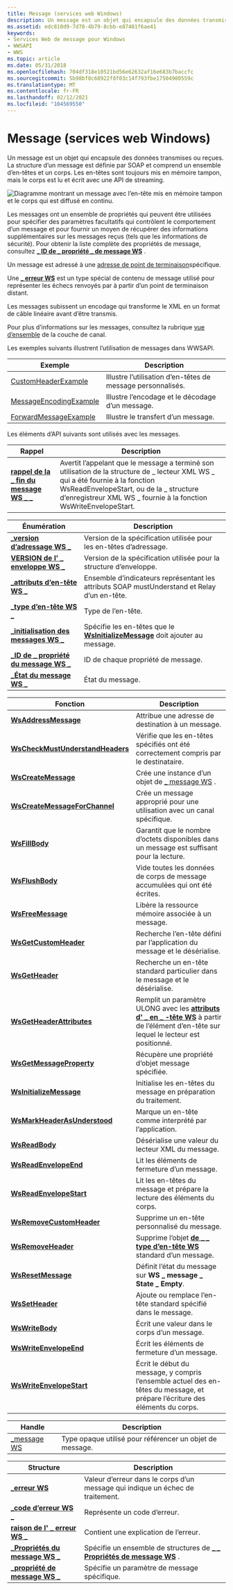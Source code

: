 ```yaml
---
title: Message (services web Windows)
description: Un message est un objet qui encapsule des données transmises ou reçues.
ms.assetid: edc810d9-7d78-4b79-8cbb-e87401f6ae41
keywords:
- Services Web de message pour Windows
- WWSAPI
- WWS
ms.topic: article
ms.date: 05/31/2018
ms.openlocfilehash: 704df318e10521bd56e62632af16e683b7baccfc
ms.sourcegitcommit: 5b98bf8c68922f8f03c14f793fbe17504900559c
ms.translationtype: MT
ms.contentlocale: fr-FR
ms.lasthandoff: 02/12/2021
ms.locfileid: "104569550"
---
```

# <a name="message-windows-web-services"></a>Message (services web Windows)

Un message est un objet qui encapsule des données transmises ou reçues. La structure d’un message est définie par SOAP et comprend un ensemble d’en-têtes et un corps. Les en-têtes sont toujours mis en mémoire tampon, mais le corps est lu et écrit avec une API de streaming.

![Diagramme montrant un message avec l’en-tête mis en mémoire tampon et le corps qui est diffusé en continu.](images/messageenvelope.png)


Les messages ont un ensemble de propriétés qui peuvent être utilisées pour spécifier des paramètres facultatifs qui contrôlent le comportement d’un message et pour fournir un moyen de récupérer des informations supplémentaires sur les messages reçus (tels que les informations de sécurité). Pour obtenir la liste complète des propriétés de message, consultez [**\_ ID de \_ propriété \_ de message WS**](/windows/desktop/api/WebServices/ne-webservices-ws_message_property_id) .

Un message est adressé à une [adresse de point de terminaison](endpoint-address.md)spécifique.

Une [**\_ erreur WS**](/windows/desktop/api/WebServices/ns-webservices-ws_fault) est un type spécial de contenu de message utilisé pour représenter les échecs renvoyés par à partir d’un point de terminaison distant.

Les messages subissent un encodage qui transforme le XML en un format de câble linéaire avant d’être transmis.

Pour plus d’informations sur les messages, consultez la rubrique [vue d’ensemble](channel-layer-overview.md) de la couche de canal.

Les exemples suivants illustrent l’utilisation de messages dans WWSAPI.

| Exemple                                              | Description                                  |
|------------------------------------------------------|----------------------------------------------|
| [CustomHeaderExample](customheaderexample.md)       | Illustre l’utilisation d’en-têtes de message personnalisés.    |
| [MessageEncodingExample](messageencodingexample.md) | Illustre l’encodage et le décodage d’un message. |
| [ForwardMessageExample](forwardmessageexample.md)   | Illustre le transfert d’un message.            |



 

Les éléments d’API suivants sont utilisés avec les messages.

| Rappel                                                        | Description                                                                                                                                                                                                                              |
|-----------------------------------------------------------------|------------------------------------------------------------------------------------------------------------------------------------------------------------------------------------------------------------------------------------------|
| [**rappel de la \_ fin du message WS \_ \_**](/windows/desktop/api/WebServices/nc-webservices-ws_message_done_callback) | Avertit l’appelant que le message a terminé son utilisation de la structure de \_ lecteur XML WS \_ qui a été fournie à la fonction WsReadEnvelopeStart, ou de la \_ structure d’enregistreur XML WS \_ fournie à la fonction WsWriteEnvelopeStart. |



 



| Énumération                                                      | Description                                                                                              |
|------------------------------------------------------------------|----------------------------------------------------------------------------------------------------------|
| [**\_version d’adressage WS \_**](/windows/desktop/api/WebServices/ne-webservices-ws_addressing_version)         | Version de la spécification utilisée pour les en-têtes d’adressage.                                        |
| [**VERSION de l' \_ enveloppe WS \_**](/windows/desktop/api/WebServices/ne-webservices-ws_envelope_version)             | Version de la spécification utilisée pour la structure d’enveloppe.                                        |
| [**\_attributs d’en-tête WS \_**](/windows/win32/api/webservices/ne-webservices-ws_xml_text_type)           | Ensemble d’indicateurs représentant les attributs SOAP mustUnderstand et Relay d’un en-tête.                    |
| [**\_type d’en-tête WS \_**](/windows/desktop/api/WebServices/ne-webservices-ws_header_type)                       | Type de l’en-tête.                                                                                  |
| [**\_initialisation des messages WS \_**](/windows/desktop/api/WebServices/ne-webservices-ws_message_initialization) | Spécifie les en-têtes que le [**WsInitializeMessage**](/windows/desktop/api/WebServices/nf-webservices-wsinitializemessage) doit ajouter au message. |
| [**\_ID de \_ propriété du message WS \_**](/windows/desktop/api/WebServices/ne-webservices-ws_message_property_id)      | ID de chaque propriété de message.                                                                         |
| [**\_État du message WS \_**](/windows/desktop/api/WebServices/ne-webservices-ws_message_state)                   | État du message.                                                                                |



 



| Fonction                                                             | Description                                                                                                                                            |
|----------------------------------------------------------------------|--------------------------------------------------------------------------------------------------------------------------------------------------------|
| [**WsAddressMessage**](/windows/desktop/api/WebServices/nf-webservices-wsaddressmessage)                         | Attribue une adresse de destination à un message.                                                                                                            |
| [**WsCheckMustUnderstandHeaders**](/windows/desktop/api/WebServices/nf-webservices-wscheckmustunderstandheaders) | Vérifie que les en-têtes spécifiés ont été correctement compris par le destinataire.                                                                         |
| [**WsCreateMessage**](/windows/desktop/api/WebServices/nf-webservices-wscreatemessage)                           | Crée une instance d’un objet de [ \_ message WS](ws-message.md) .                                                                                         |
| [**WsCreateMessageForChannel**](/windows/desktop/api/WebServices/nf-webservices-wscreatemessageforchannel)       | Crée un message approprié pour une utilisation avec un canal spécifique.                                                                                 |
| [**WsFillBody**](/windows/desktop/api/WebServices/nf-webservices-wsfillbody)                                     | Garantit que le nombre d’octets disponibles dans un message est suffisant pour la lecture.                                                                |
| [**WsFlushBody**](/windows/desktop/api/WebServices/nf-webservices-wsflushbody)                                   | Vide toutes les données de corps de message accumulées qui ont été écrites.                                                                                       |
| [**WsFreeMessage**](/windows/desktop/api/WebServices/nf-webservices-wsfreemessage)                               | Libère la ressource mémoire associée à un message.                                                                                                |
| [**WsGetCustomHeader**](/windows/desktop/api/WebServices/nf-webservices-wsgetcustomheader)                       | Recherche l’en-tête défini par l’application du message et le désérialise.                                                                               |
| [**WsGetHeader**](/windows/desktop/api/WebServices/nf-webservices-wsgetheader)                                   | Recherche un en-tête standard particulier dans le message et le désérialise.                                                                                 |
| [**WsGetHeaderAttributes**](/windows/desktop/api/WebServices/nf-webservices-wsgetheaderattributes)               | Remplit un paramètre ULONG avec les [**attributs d' \_ en \_ -tête WS**](/windows/win32/api/webservices/ne-webservices-ws_xml_text_type) à partir de l’élément d’en-tête sur lequel le lecteur est positionné. |
| [**WsGetMessageProperty**](/windows/desktop/api/WebServices/nf-webservices-wsgetmessageproperty)                 | Récupère une propriété d’objet message spécifiée.                                                                                                         |
| [**WsInitializeMessage**](/windows/desktop/api/WebServices/nf-webservices-wsinitializemessage)                   | Initialise les en-têtes du message en préparation du traitement.                                                                                 |
| [**WsMarkHeaderAsUnderstood**](/windows/desktop/api/WebServices/nf-webservices-wsmarkheaderasunderstood)         | Marque un en-tête comme interprété par l’application.                                                                                                       |
| [**WsReadBody**](/windows/desktop/api/WebServices/nf-webservices-wsreadbody)                                     | Désérialise une valeur du lecteur XML du message.                                                                                               |
| [**WsReadEnvelopeEnd**](/windows/desktop/api/WebServices/nf-webservices-wsreadenvelopeend)                       | Lit les éléments de fermeture d’un message.                                                                                                               |
| [**WsReadEnvelopeStart**](/windows/desktop/api/WebServices/nf-webservices-wsreadenvelopestart)                   | Lit les en-têtes du message et prépare la lecture des éléments du corps.                                                                               |
| [**WsRemoveCustomHeader**](/windows/desktop/api/WebServices/nf-webservices-wsremovecustomheader)                 | Supprime un en-tête personnalisé du message.                                                                                                              |
| [**WsRemoveHeader**](/windows/desktop/api/WebServices/nf-webservices-wsremoveheader)                             | Supprime l’objet [**de \_ \_ type d’en-tête WS**](/windows/desktop/api/WebServices/ne-webservices-ws_header_type) standard d’un message.                                                                 |
| [**WsResetMessage**](/windows/desktop/api/WebServices/nf-webservices-wsresetmessage)                             | Définit l’état du message sur **WS \_ message \_ State \_ Empty**.                                                                                          |
| [**WsSetHeader**](/windows/desktop/api/WebServices/nf-webservices-wssetheader)                                   | Ajoute ou remplace l’en-tête standard spécifié dans le message.                                                                                         |
| [**WsWriteBody**](/windows/desktop/api/WebServices/nf-webservices-wswritebody)                                   | Écrit une valeur dans le corps d’un message.                                                                                                               |
| [**WsWriteEnvelopeEnd**](/windows/desktop/api/WebServices/nf-webservices-wswriteenvelopeend)                     | Écrit les éléments de fermeture d’un message.                                                                                                              |
| [**WsWriteEnvelopeStart**](/windows/desktop/api/WebServices/nf-webservices-wswriteenvelopestart)                 | Écrit le début du message, y compris l’ensemble actuel des en-têtes du message, et prépare l’écriture des éléments du corps.                           |



 



| Handle                        | Description                                         |
|-------------------------------|-----------------------------------------------------|
| [\_message WS](ws-message.md) | Type opaque utilisé pour référencer un objet de message. |



 



| Structure                                                | Description                                                                          |
|----------------------------------------------------------|--------------------------------------------------------------------------------------|
| [**\_erreur WS**](/windows/desktop/api/WebServices/ns-webservices-ws_fault)                            | Valeur d’erreur dans le corps d’un message qui indique un échec de traitement. |
| [**\_code d’erreur WS \_**](/windows/desktop/api/WebServices/ns-webservices-ws_fault_code)                 | Représente un code d’erreur.                                                             |
| [**raison de l' \_ erreur WS \_**](/windows/desktop/api/WebServices/ns-webservices-ws_fault_reason)             | Contient une explication de l’erreur.                                                |
| [**\_Propriétés du message WS \_**](/windows/desktop/api/WebServices/ns-webservices-ws_message_properties) | Spécifie un ensemble de structures de [**\_ \_ Propriétés de message WS**](/windows/desktop/api/WebServices/ns-webservices-ws_message_property) .  |
| [**\_propriété de message WS \_**](/windows/desktop/api/WebServices/ns-webservices-ws_message_property)     | Spécifie un paramètre de message spécifique.                                                |



 

 

 




